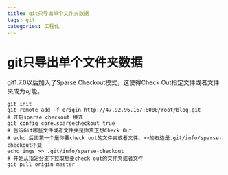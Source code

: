 ```yaml
---
title: git只导出单个文件夹数据
tags: git
categories: 工程化
---
```




# git只导出单个文件夹数据

git1.7.0以后加入了Sparse Checkout模式，这使得Check Out指定文件或者文件夹成为可能。

```shell
git init
git remote add -f origin http://47.92.96.167:8000/root/blog.git
# 开启sparse checkout 模式
git config core.sparsecheckout true
# 告诉Git哪些文件或者文件夹是你真正想Check Out
# echo 后面第一个是你要check out的文件夹或者文件。>>的右边是.git/info/sparse-checkout不变
echo imgs >> .git/info/sparse-checkout
# 开始从指定分支下拉取想要check out的文件夹或者文件
git pull origin master
```

